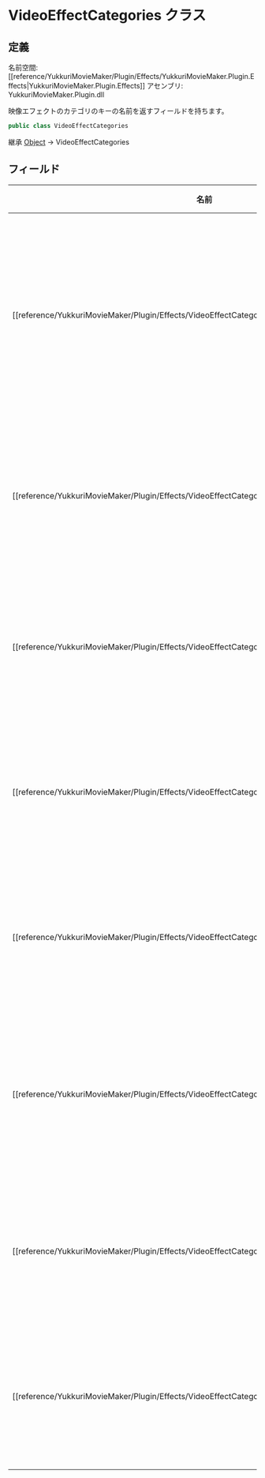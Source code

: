 # VideoEffectCategories クラス

## 定義

名前空間: [[reference/YukkuriMovieMaker/Plugin/Effects/YukkuriMovieMaker.Plugin.Effects|YukkuriMovieMaker.Plugin.Effects]]
アセンブリ: YukkuriMovieMaker.Plugin.dll

映像エフェクトのカテゴリのキーの名前を返すフィールドを持ちます。

```csharp
public class VideoEffectCategories
```

継承 [Object](https://learn.microsoft.com/ja-jp/dotnet/api/system.object) → VideoEffectCategories
## フィールド

| 名前                                                                                                                        | 説明                |
| ------------------------------------------------------------------------------------------------------------------------- | ----------------- |
| [[reference/YukkuriMovieMaker/Plugin/Effects/VideoEffectCategories/field/Animation\|Animation]]     | アニメーションカテゴリのキーの名前 |
| [[reference/YukkuriMovieMaker/Plugin/Effects/VideoEffectCategories/field/Camera\|Camera]]           | カメラカテゴリのキーの名前     |
| [[reference/YukkuriMovieMaker/Plugin/Effects/VideoEffectCategories/field/Filtering\|Filtering]]     | 加工カテゴリのキーの名前      |
| [[reference/YukkuriMovieMaker/Plugin/Effects/VideoEffectCategories/field/Composition\|Composition]] | 合成カテゴリのキーの名前      |
| [[reference/YukkuriMovieMaker/Plugin/Effects/VideoEffectCategories/field/Decoration\|Decoration]]   | 装飾カテゴリのキーの名前      |
| [[reference/YukkuriMovieMaker/Plugin/Effects/VideoEffectCategories/field/Transition\|Transition]]   | 登場退場カテゴリのキーの名前    |
| [[reference/YukkuriMovieMaker/Plugin/Effects/VideoEffectCategories/field/Layout\|Layout]]           | 配置カテゴリのキーの名前      |
| [[reference/YukkuriMovieMaker/Plugin/Effects/VideoEffectCategories/field/Drawing\|Drawing]]         | 描画カテゴリのキーの名前      |
